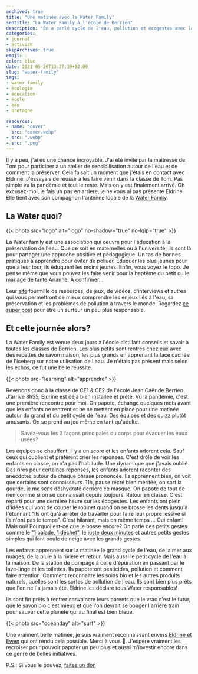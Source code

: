 ```yaml
---
archived: true
title: "Une matinée avec la Water Family"
seotitle: "La Water Family à l'école de Berrien"
description: "On a parlé cycle de l'eau, pollution et écogestes avec la Water Family à l'école de Berrien"
categories:
- journal
- activism
skipArchives: true
emoji: 💧
color: blue
date: 2021-05-26T13:37:39+02:00
slug: "water-family"
tags:
- water family
- écologie
- éducation
- école
- eau
- bretagne

resources:
- name: "cover"
  src: "cover.webp"
- src: ".webp"
- src: ".png"
---
```


Il y a peu, j'ai eu une chance incroyable. J'ai été invité par la maitresse de Tom pour participer à un atelier de sensibilisation autour de l'eau et de comment la préserver. Cela faisait un moment que j'étais en contact avec Eldrine. J'essayais de réussir à les faire venir dans la classe de Tom. Pas simple vu la pandémie et tout le reste. Mais on y est finalement arrivé. Oh excusez-moi, je fais un pas en arrière, je ne vous ai pas présenté Eldrine. Elle tient avec son compagnon l'antenne locale de la [Water Family](https://waterfamily.org).

## La Water quoi?

<div class="w-1/3 mx-auto">
{{< photo src="logo" alt="logo" no-shadow="true" no-lqip="true" >}}
</div>

La Water family est une association qui oeuvre pour l'éducation à la préservation de l'eau. Que ce soit en maternelles ou à l'université, ils sont là pour partager une approche positive et pédagogique. Un tas de bonnes pratiques à apprendre pour éviter de polluer. Éduquer les plus jeunes pour que à leur tour, ils éduquent les moins jeunes. Enfin, vous voyez le topo. Je pense même que vous pouvez les faire venir pour la baptême du petit ou le mariage de tante Arianne. À confirmer...

Leur [site](https://waterfamily.org) fourmille de resources, de jeux, de vidéos, d'interviews et autres qui vous permettront de mieux comprendre les enjeux liés à l'eau, sa préservation et les problèmes de pollution à travers le monde. Regardez [ce super post](https://waterfamily.org/news-positives-21-surfeur-responsable/) pour être un surfeur un peu plus responsable.

## Et cette journée alors?

La Water Family est venue deux jours à l'école distillant conseils et savoir à toutes les classes de Berrien. Les plus petits sont rentrés chez eux avec des recettes de savon maison, les plus grands en apprenant la face cachée de l'iceberg sur notre utilisation de l'eau. Je n'étais pas présent mais selon les echos, ce fut une belle réussite.


{{< photo src="learning" alt="apprendre" >}}

Revenons donc à la classe de CE1 & CE2 de l'école Jean Caër de Berrien. J'arrive 8h55, Eldrine est déjà bien installée et prête. Vu la pandémie, c'est une première rencontre pour moi. On papote, échange quelques mots avant que les enfants ne rentrent et ne se mettent en place pour une matinée autour du grand et du petit cycle de l'eau. Des équipes et des quizz plutôt amusants. On se prend au jeu même en tant qu'adulte. 

>Savez-vous les 3 façons principales du corps pour évacuer les eaux usées? 

Les équipes se chauffent, il y a un score et les enfants adorent cela. Sauf ceux qui oublient et préfèrent crier les réponses. C'est drôle de voir les enfants en classe, on n'a pas l'habitude. Une dynamique que j'avais oublié. Des rires pour certaines réponses, les enfants adorent raconter des anecdotes autour de chaque phrase prononcée. Ils apprennent bien, on voit que certains sont connaisseurs. 11h, pause récré bien méritée, on sort la gourde, je me sens déshydraté derrière ce masque. On papote de tout de rien comme si on se connaissait depuis toujours. Retour en classe. C'est reparti pour une dernière heure sur les écogestes. Les enfants ont plein d'idées qui vont de couper le robinet quand on se brosse les dents jusqu'à l'étonnant "Ils ont qu'à arrêter de travailler pour faire leur propre lessive si ils n'ont pas le temps". C'est hilarant, mais en même temps ... Oui enfant! Mais oui! Pourquoi est-ce que je bosse encore? On parle des petits gestes comme le ["1 balade, 1 déchet"](/randonnee-propre/), le [juste deux minutes](/juste-deux-minutes/) et autres petits gestes simples qui font boule de neige avec les grands gestes.

Les enfants apprennent sur la matinée le grand cycle de l'eau, de la mer aux nuages, de la pluie à la rivière et retour. Mais aussi le petit cycle de l'eau à la maison. De la station de pompage à celle d'épuration en passant par le lave-linge et les toilettes. Ils papoteront pesticides, pollution et comment faire attention. Comment reconnaitre les soins bio et les autres produits naturels, quelles sont les sortes de pollution de l'eau. Ils sont bien plus prêts que l'on ne l'a jamais été. Eldrine les déclare tous Water responsables!

Ils sont fin prêts à rentrer convaincre leurs parents que le vrac c'est le futur, que le savon bio c'est mieux et que l'on devrait se bouger l'arrière train pour sauver cette planète qui au final est bien bleue. 


{{< photo src="oceanday" alt="surf" >}}

Une vraiment belle matinée, je suis vraiment reconnaissant envers [Eldrine et Ewen](https://waterfamily.org/antenne-loire-bretagne/) qui ont rendu cela possible. Merci à vous 🙏. J'espère vraiment les recroiser pour pouvoir papoter un peu plus et aussi m'investir encore dans ce genre de belles initiatives.

P.S.: Si vous le pouvez, [faites un don](https://www.helloasso.com/associations/du-flocon-a-la-vague/formulaires/1/widget)
